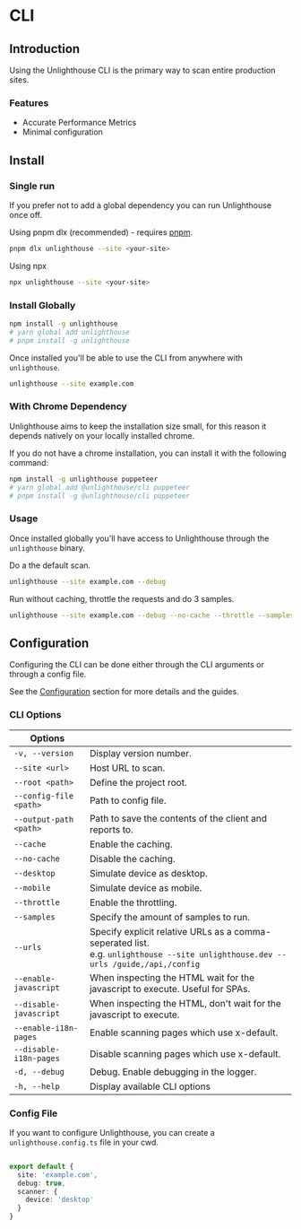 # CLI

## Introduction

Using the Unlighthouse CLI is the primary way to scan entire production sites.

### Features

<ul class="list-style-none mt-3 ml-0 p-0 m-0">
<li class="flex items-center pb-2 "><i-carbon-checkmark-outline class="text-green-500 mr-2" /> Accurate Performance Metrics</li>
<li class="flex items-center pb-2 "><i-carbon-checkmark-outline class="text-green-500 mr-2" /> Minimal configuration</li>
</ul>

## Install

<sponsor-banner />

### Single run

If you prefer not to add a global dependency you can run Unlighthouse once off.

Using pnpm dlx (recommended) - requires [pnpm](https://pnpm.io/).

```bash
pnpm dlx unlighthouse --site <your-site>
```

Using npx

```bash
npx unlighthouse --site <your-site>
```

### Install Globally

```bash
npm install -g unlighthouse
# yarn global add unlighthouse
# pnpm install -g unlighthouse
```

Once installed you'll be able to use the CLI from anywhere with `unlighthouse`.

```bash
unlighthouse --site example.com
```

### With Chrome Dependency

Unlighthouse aims to keep the installation size small, for this reason it depends natively on your locally installed
chrome.

If you do not have a chrome installation, you can install it with the following command:

```bash
npm install -g unlighthouse puppeteer
# yarn global add @unlighthouse/cli puppeteer
# pnpm install -g @unlighthouse/cli puppeteer
```

### Usage

Once installed globally you'll have access to Unlighthouse through the `unlighthouse` binary.

Do a the default scan.
```bash
unlighthouse --site example.com --debug
```

Run without caching, throttle the requests and do 3 samples.

```bash
unlighthouse --site example.com --debug --no-cache --throttle --samples 3
```

## Configuration

Configuring the CLI can be done either through the CLI arguments or through a config file.

See the [Configuration](#configuration) section for more details and the guides.

### CLI Options

| Options                |                                                                                                                                     |
|------------------------|-------------------------------------------------------------------------------------------------------------------------------------|
| `-v, --version`        | Display version number.                                                                                                             |
| `--site <url>`         | Host URL to scan.                                                                                                                   |
| `--root <path>`        | Define the project root.                                                                                                            |
| `--config-file <path>` | Path to config file.                                                                                                                |
| `--output-path <path>` | Path to save the contents of the client and reports to.                                                                             |
| `--cache`              | Enable the caching.                                                                                                                 |
| `--no-cache`           | Disable the caching.                                                                                                                |
| `--desktop`            | Simulate device as desktop.                                                                                                         |
| `--mobile`             | Simulate device as mobile.                                                                                                          |
| `--throttle`           | Enable the throttling.                                                                                                              |
| `--samples`            | Specify the amount of samples to run.                                                                                               |
| `--urls`               | Specify explicit relative URLs as a comma-seperated list.<br>e.g. `unlighthouse --site unlighthouse.dev --urls /guide,/api,/config` |
| `--enable-javascript`  | When inspecting the HTML wait for the javascript to execute. Useful for SPAs.                                                       |
| `--disable-javascript` | When inspecting the HTML, don't wait for the javascript to execute.                                                                 |
| `--enable-i18n-pages`  | Enable scanning pages which use x-default.                                                                                          |
| `--disable-i18n-pages` | Disable scanning pages which use x-default.                                                                                         |
| `-d, --debug`          | Debug. Enable debugging in the logger.                                                                                              |
| `-h, --help`           | Display available CLI options                                                                                                       |


### Config File

If you want to configure Unlighthouse, you can create a `unlighthouse.config.ts` file in your cwd.

```ts unlighthouse.config.ts

export default {
  site: 'example.com',
  debug: true,
  scanner: {
    device: 'desktop'
  }
}
```

